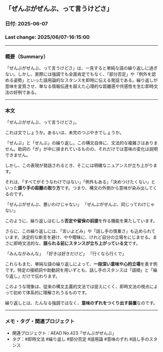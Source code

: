 ## 「ぜんぶがぜんぶ、って言うけどさ」

### 日付: 2025-06-07

### Last change: 2025/06/07-16:15:00

---

### 概要（Summary）

「ぜんぶがぜんぶ、って言うけどさ」は、一見すると単純な語の繰り返しに過ぎない。しかし、実際には強調でも全面肯定でもなく、「部分否定」や「例外を認める姿勢」といった語用論的なスタンスを即時に伝える発話である。繰り返しが意味を変質させ、単なる情報伝達を超えた心理的な距離感や共感性を生む即時文法の好例である。

---

### 本文

「ぜんぶがぜんぶ、って言うけどさ」。

これは文でしょうか。あるいは、未完のつぶやきでしょうか。

「ぜんぶ」と「ぜんぶ」の繰り返し。この構文自体に、文法的な複雑さはありません。助詞の「が」が中に挟まれているものの、それだけでは意味の変化は説明できません。

しかし、この表現が発話されるとき、そこには明確なニュアンスが立ち上がります。

それは、「すべてがそうなわけではない」「例外もある」「決めつけたくない」といった**語り手の距離の取り方**です。つまり、構文の外側から意味が染み出してくるのです。

「ぜんぶがぜんぶ、悪いわけじゃない」
「ぜんぶがぜんぶ、同じってわけじゃない」

このように、繰り返しはむしろ**否定や留保の前提**を作る機能を果たしています。

さらに、この繰り返しには、「言いよどみ」や「話し手の慎重さ」も込められています。決定的な断言を避け、やや曖昧に、けれど自分の立場をにじませる。まさに即時文法的な、**語られる前にスタンスが立ち上がっている文**です。

「みんながみんな」
「好きは好きだけど」
「行くなら行くで」

これらもまた、単純な語の繰り返しによって、**一段深い意味や心的立場**を表す例です。特定の接続詞や助動詞を用いずとも、話し手のスタンスは「語順」と「繰り返し」だけで伝わります。

このような現象は、従来の構文主義的文法では捉えにくく、即時文法の視点によって初めて体系的に理解されうるものです。

繰り返しとは、たんなる強調ではなく、**意味のずれをつくり出す装置**なのです。

---

### メモ・タグ・関連プロジェクト

- 関連プロジェクト：AEAD No.423「ぜんぶがぜんぶ」
- タグ：#即時文法 #繰り返し #部分否定 #語用論 #意味のずれ #話し手のスタンス
